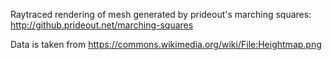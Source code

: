 Raytraced rendering of mesh generated by prideout's marching squares: http://github.prideout.net/marching-squares

Data is taken from https://commons.wikimedia.org/wiki/File:Heightmap.png
